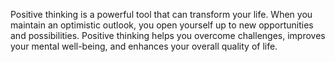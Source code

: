Positive thinking is a powerful tool that can transform your life. When you maintain an optimistic outlook, you open yourself up to new opportunities and possibilities. Positive thinking helps you overcome challenges, improves your mental well-being, and enhances your overall quality of life.